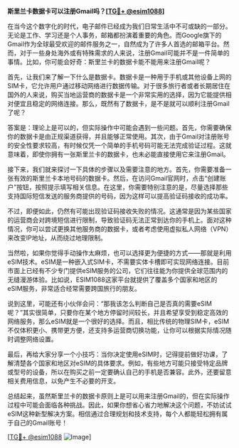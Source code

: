 **斯里兰卡数据卡可以注册Gmail吗？[[TG💪+ @esim1088](https://t.me/s/esim1088)]**

在当今这个数字化的时代，电子邮件已经成为我们日常生活中不可或缺的一部分。无论是工作、学习还是个人事务，邮箱都扮演着重要的角色。而Google旗下的Gmail作为全球最受欢迎的邮件服务之一，自然成为了许多人首选的邮箱平台。然而，对于一些身处海外或有特殊需求的人来说，注册Gmail可能并不是一件简单的事情。比如，你可能会好奇：斯里兰卡的数据卡能不能用来注册Gmail呢？

首先，让我们来了解一下什么是数据卡。数据卡是一种用于手机或其他设备上网的SIM卡，它允许用户通过移动网络进行数据传输。对于很多旅行者或者长期居住在国外的人来说，购买当地运营商的数据卡是一个非常实用的选择，因为它能提供相对便宜且稳定的网络连接。那么，既然有了数据卡，是不是就可以顺利注册Gmail了呢？

答案是：理论上是可以的，但实际操作中可能会遇到一些问题。首先，你需要确保你的数据卡是由正规渠道获得，并且能够正常使用。其次，由于Gmail对注册账号的安全性要求较高，有时候仅凭一个简单的手机号码可能无法完成验证过程。这就意味着，即使你拥有一张斯里兰卡的数据卡，也未必能直接使用它来注册Gmail。

接下来，我们就来探讨一下具体的步骤以及需要注意的地方。首先，你需要准备一张有效的斯里兰卡本地号码的数据卡。然后，在访问Gmail官网时，点击“创建账户”按钮，按照提示填写相关信息。在这里，你需要特别注意的是，尽量选择那些支持国际短信发送的服务商提供的号码，因为这样可以提高验证码接收的成功率。

不过，即便如此，仍然有可能出现验证码接收失败的情况。这通常是因为某些国家的运营商会对跨境短信进行限制，导致验证码无法正常到达你的手机上。面对这种情况，你可以尝试更换其他服务商的数据卡，或者考虑使用虚拟私人网络（VPN）来改变IP地址，从而绕过地理限制。

当然啦，如果你觉得手动操作太麻烦，也可以选择更为便捷的方式——那就是利用eSIM技术。eSIM是一种嵌入式SIM卡，不需要实体卡槽即可实现网络连接。目前市面上已经有不少专门提供eSIM服务的公司，它们往往能为你提供全球范围内的无缝漫游体验。比如说，ESIM1088这家平台就提供了覆盖多个国家和地区的eSIM服务，非常适合经常需要跨国旅行的朋友。

说到这里，可能还有小伙伴会问：“那我该怎么判断自己是否真的需要eSIM呢？”其实很简单，只要你在某个地方停留时间较长，并且希望享受到稳定高效的网络服务，那么eSIM就是一个很好的选择。而且，相比传统的物理SIM卡，eSIM不仅体积更小、携带更方便，还支持多运营商切换功能，让你可以根据实际情况随时调整网络设置。

最后，再给大家分享一个小技巧：当你决定使用eSIM时，记得提前做好功课，了解清楚各个国家和地区对eSIM的具体要求。例如，有些地方可能只接受特定品牌或型号的设备，所以在购买之前一定要确认自己的手机是否兼容。此外，还要留意相关费用信息，以免产生不必要的开支。

总结起来，虽然斯里兰卡的数据卡原则上是可以用来注册Gmail的，但在实际操作过程中可能会面临各种挑战。因此，如果你想省心省力地解决这个问题，不妨试试eSIM这种新型解决方案。相信通过合理规划和技术支持，每个人都能轻松拥有属于自己的Gmail账号！

[[TG💪+ @esim1088](https://t.me/s/esim1088) ![Image](https://i.postimg.cc/4NQfJmqS/Snipaste-2025-05-13-00-14-12.png)]